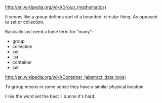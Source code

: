 
http://en.wikipedia.org/wiki/Group_(mathematics)

It seems like a group defines sort of a bounded, circular thing. As opposed to set or collection.

Basically just need a base term for "many":

- group
- collection
- set
- list
- container
- set

http://en.wikipedia.org/wiki/Container_(abstract_data_type)

To group means in some sense they have a similar physical location.

I like the word set the best. I dunno it's hard.
